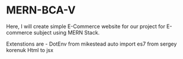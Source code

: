 # MERN-BCA-V
Here, I will create simple E-Commerce website for our project for E-commerce subject using MERN Stack.


Extenstions are -
DotEnv from mikestead
auto import es7 from sergey korenuk 
Html to jsx